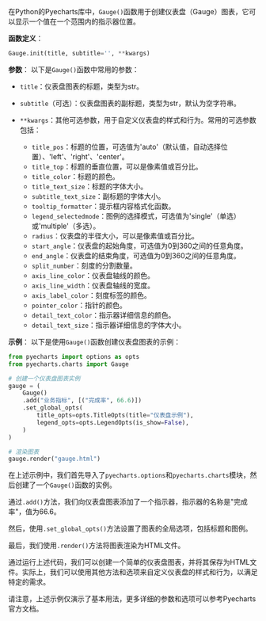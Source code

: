 在Python的Pyecharts库中，`Gauge()`函数用于创建仪表盘（Gauge）图表，它可以显示一个值在一个范围内的指示器位置。

**函数定义**：
```python
Gauge.init(title, subtitle='', **kwargs)
```

**参数**：
以下是`Gauge()`函数中常用的参数：

- `title`：仪表盘图表的标题，类型为str。

- `subtitle`（可选）：仪表盘图表的副标题，类型为str，默认为空字符串。

- `**kwargs`：其他可选参数，用于自定义仪表盘的样式和行为。常用的可选参数包括：
  - `title_pos`：标题的位置，可选值为'auto'（默认值，自动选择位置）、'left'、'right'、'center'。
  - `title_top`：标题的垂直位置，可以是像素值或百分比。
  - `title_color`：标题的颜色。
  - `title_text_size`：标题的字体大小。
  - `subtitle_text_size`：副标题的字体大小。
  - `tooltip_formatter`：提示框内容格式化函数。
  - `legend_selectedmode`：图例的选择模式，可选值为'single'（单选）或'multiple'（多选）。
  - `radius`：仪表盘的半径大小，可以是像素值或百分比。
  - `start_angle`：仪表盘的起始角度，可选值为0到360之间的任意角度。
  - `end_angle`：仪表盘的结束角度，可选值为0到360之间的任意角度。
  - `split_number`：刻度的分割数量。
  - `axis_line_color`：仪表盘轴线的颜色。
  - `axis_line_width`：仪表盘轴线的宽度。
  - `axis_label_color`：刻度标签的颜色。
  - `pointer_color`：指针的颜色。
  - `detail_text_color`：指示器详细信息的颜色。
  - `detail_text_size`：指示器详细信息的字体大小。
  
**示例**：
以下是使用`Gauge()`函数创建仪表盘图表的示例：

```python
from pyecharts import options as opts
from pyecharts.charts import Gauge

# 创建一个仪表盘图表实例
gauge = (
    Gauge()
    .add("业务指标", [("完成率", 66.6)])
    .set_global_opts(
        title_opts=opts.TitleOpts(title="仪表盘示例"),
        legend_opts=opts.LegendOpts(is_show=False),
    )
)

# 渲染图表
gauge.render("gauge.html")
```

在上述示例中，我们首先导入了`pyecharts.options`和`pyecharts.charts`模块，然后创建了一个`Gauge()`函数的实例。

通过`.add()`方法，我们向仪表盘图表添加了一个指示器，指示器的名称是"完成率"，值为66.6。

然后，使用`.set_global_opts()`方法设置了图表的全局选项，包括标题和图例。

最后，我们使用`.render()`方法将图表渲染为HTML文件。

通过运行上述代码，我们可以创建一个简单的仪表盘图表，并将其保存为HTML文件。实际上，我们可以使用其他方法和选项来自定义仪表盘的样式和行为，以满足特定的需求。

请注意，上述示例仅演示了基本用法，更多详细的参数和选项可以参考Pyecharts官方文档。